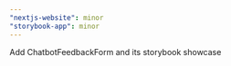 ```yaml
---
"nextjs-website": minor
"storybook-app": minor
---
```


Add ChatbotFeedbackForm and its storybook showcase
